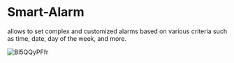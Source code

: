 # Smart-Alarm
allows to set complex and customized alarms based on various criteria such as time, date, day of the week, and more. 

![Bl5QQyPFfr](https://user-images.githubusercontent.com/47940043/232314312-a298c89c-8a73-435a-be85-d4a53d0b9264.png)
